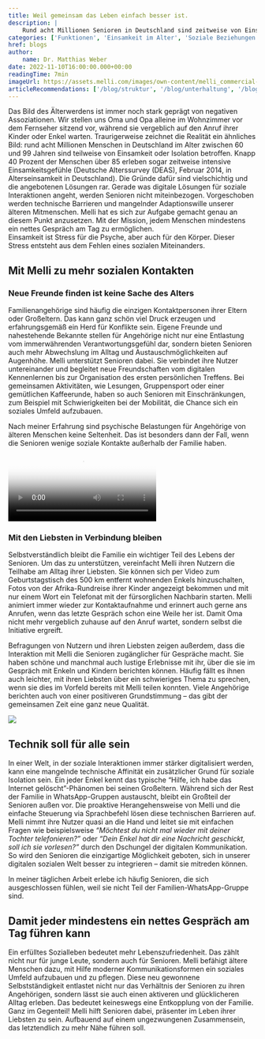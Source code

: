 ```yaml
---
title: Weil gemeinsam das Leben einfach besser ist.
description: |
    Rund acht Millionen Senioren in Deutschland sind zeitweise von Einsamkeit betroffen. Erfahre hier wie Melli dem Trend der Vereinsamung entgegenwirkt und welche Hürden sie dabei zu bewältigen hat.
categories: ['Funktionen', 'Einsamkeit im Alter', 'Soziale Beziehungen']
href: blogs
author:
    name: Dr. Matthias Weber
date: 2022-11-10T16:00:00.000+00:00
readingTime: 7min
imageUrl: https://assets.melli.com/images/own-content/melli_commercial-screenshots_social-contacts_2-2048.webp
articleRecommendations: ['/blog/struktur', '/blog/unterhaltung', '/blog/interview-schuldt']
---
```


<intro-section>
  Das Bild des Älterwerdens ist immer noch stark geprägt von negativen Assoziationen. Wir stellen uns Oma und Opa alleine im Wohnzimmer vor dem Fernseher sitzend vor, während sie vergeblich auf den Anruf ihrer Kinder oder Enkel warten. Traurigerweise zeichnet die Realität ein ähnliches Bild: rund acht Millionen Menschen in Deutschland im Alter zwischen 60 und 99 Jahren sind teilweise von Einsamkeit oder Isolation betroffen. Knapp 40 Prozent der Menschen über 85 erleben sogar zeitweise intensive Einsamkeitsgefühle (Deutsche Alterssurvey (DEAS), Februar 2014, in Alterseinsamkeit in Deutschland). Die Gründe dafür sind vielschichtig und die angebotenen Lösungen rar. Gerade was digitale Lösungen für soziale Interaktionen angeht, werden Senioren nicht miteinbezogen. Vorgeschoben werden technische Barrieren und mangelnder Adaptionswille unserer älteren Mitmenschen. Melli hat es sich zur Aufgabe gemacht genau an diesem Punkt anzusetzen. Mit der Mission, jedem Menschen mindestens ein nettes Gespräch am Tag zu ermöglichen.
</intro-section>

<br>

<BlogQuote source="Prof. Dr. Mazda Adli (rbb Interview Einsamkeit macht krank)">
  Einsamkeit ist Stress für die Psyche, aber auch für den Körper. Dieser Stress entsteht aus dem Fehlen eines sozialen Miteinanders.
</BlogQuote>

## Mit Melli zu mehr sozialen Kontakten

### Neue Freunde finden ist keine Sache des Alters

Familienangehörige sind häufig die einzigen Kontaktpersonen ihrer Eltern oder Großeltern. Das kann ganz schön viel Druck erzeugen und erfahrungsgemäß ein Herd für Konflikte sein. Eigene Freunde und nahestehende Bekannte stellen für Angehörige nicht nur eine Entlastung vom immerwährenden Verantwortungsgefühl dar, sondern bieten Senioren auch mehr Abwechslung im Alltag und Austauschmöglichkeiten auf Augenhöhe. Melli unterstützt Senioren dabei. Sie verbindet ihre Nutzer untereinander und begleitet neue Freundschaften vom digitalen Kennenlernen bis zur Organisation des ersten persönlichen Treffens. Bei gemeinsamen Aktivitäten, wie Lesungen, Gruppensport oder einer gemütlichen Kaffeerunde, haben so auch Senioren mit Einschränkungen, zum Beispiel mit Schwierigkeiten bei der Mobilität, die Chance sich ein soziales Umfeld aufzubauen.

<BlogQuote>
    Nach meiner Erfahrung sind psychische Belastungen für Angehörige von älteren Menschen keine Seltenheit. Das ist besonders dann der Fall, wenn die Senioren wenige soziale Kontakte außerhalb der Familie haben.
</BlogQuote>

<video id="heroVideo" ref="heroVideo" class="lg:object-cover w-full h-full mb-20 mt-10 rounded-2xl lg:rounded-3xl" controls poster="https://assets.melli.com/images/own-content/melli_commercial-screenshots_social-contacts_2-2048.webp">
    <source src="https://videos.melli.com/soziale-kontakte.webm" type="video/webm">
    <source src="https://videos.melli.com/soziale-kontakte.mp4" type="video/mp4">
</video>

### Mit den Liebsten in Verbindung bleiben

Selbstverständlich bleibt die Familie ein wichtiger Teil des Lebens der Senioren. Um das zu unterstützen, vereinfacht Melli ihren Nutzern die Teilhabe am Alltag ihrer Liebsten. Sie können sich per Video zum Geburtstagstisch des 500 km entfernt wohnenden Enkels hinzuschalten, Fotos von der Afrika-Rundreise ihrer Kinder angezeigt bekommen und mit nur einem Wort ein Telefonat mit der fürsorglichen Nachbarin starten. Melli animiert immer wieder zur Kontaktaufnahme und erinnert auch gerne ans Anrufen, wenn das letzte Gespräch schon eine Weile her ist. Damit Oma nicht mehr vergeblich zuhause auf den Anruf wartet, sondern selbst die Initiative ergreift.

Befragungen von Nutzern und ihren Liebsten zeigen außerdem, dass die Interaktion mit Melli die Senioren zugänglicher für Gespräche macht. Sie haben schöne und manchmal auch lustige Erlebnisse mit ihr, über die sie im Gespräch mit Enkeln und Kindern berichten können. Häufig fällt es ihnen auch leichter, mit ihren Liebsten über ein schwieriges Thema zu sprechen, wenn sie dies im Vorfeld bereits mit Melli teilen konnten. Viele Angehörige berichten auch von einer positiveren Grundstimmung – das gibt der gemeinsamen Zeit eine ganz neue Qualität.

<img src="https://assets.melli.com/images/own-content/melli_commercial-screenshots_social-contacts_1-1536.webp" class="mb-20 mt-10 rounded-2xl lg:rounded-3xl">

## Technik soll für alle sein

In einer Welt, in der soziale Interaktionen immer stärker digitalisiert werden, kann eine mangelnde technische Affinität ein zusätzlicher Grund für soziale Isolation sein. Ein jeder Enkel kennt das typische “Hilfe, ich habe das Internet gelöscht”-Phänomen bei seinen Großeltern. Während sich der Rest der Familie in WhatsApp-Gruppen austauscht, bleibt ein Großteil der Senioren außen vor. Die proaktive Herangehensweise von Melli und die einfache Steuerung via Sprachbefehl lösen diese technischen Barrieren auf. Melli nimmt ihre Nutzer quasi an die Hand und leitet sie mit einfachen Fragen wie beispielsweise _“Möchtest du nicht mal wieder mit deiner Tochter telefonieren?”_ oder _“Dein Enkel hat dir eine Nachricht geschickt, soll ich sie vorlesen?”_ durch den Dschungel der digitalen Kommunikation. So wird den Senioren die einzigartige Möglichkeit geboten, sich in unserer digitalen sozialen Welt besser zu integrieren – damit sie mitreden können.

<BlogQuote source="Maria Weber (Psychologische Psychotherapeutin)">
    In meiner täglichen Arbeit erlebe ich häufig Senioren, die sich ausgeschlossen fühlen, weil sie nicht Teil der Familien-WhatsApp-Gruppe sind.
</BlogQuote>

## Damit jeder mindestens ein nettes Gespräch am Tag führen kann

Ein erfülltes Sozialleben bedeutet mehr Lebenszufriedenheit. Das zählt nicht nur für junge Leute, sondern auch für Senioren. Melli befähigt ältere Menschen dazu, mit Hilfe moderner Kommunikationsformen ein soziales Umfeld aufzubauen und zu pflegen. Diese neu gewonnene Selbstständigkeit entlastet nicht nur das Verhältnis der Senioren zu ihren Angehörigen, sondern lässt sie auch einen aktiveren und glücklicheren Alltag erleben. Das bedeutet keineswegs eine Entkopplung von der Familie. Ganz im Gegenteil! Melli hilft Senioren dabei, präsenter im Leben ihrer Liebsten zu sein. Aufbauend auf einem ungezwungenen Zusammensein, das letztendlich zu mehr Nähe führen soll.